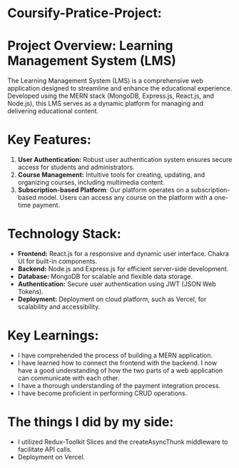 # Coursify-Pratice-Project:

# **Project Overview: Learning Management System (LMS)**

The Learning Management System (LMS) is a comprehensive web application designed to streamline and enhance the educational experience. Developed using the MERN stack (MongoDB, Express.js, React.js, and Node.js), this LMS serves as a dynamic platform for managing and delivering educational content.

# **Key Features:**

1. **User Authentication:** Robust user authentication system ensures secure access for students and administrators.
2. **Course Management:** Intuitive tools for creating, updating, and organizing courses, including multimedia content.
3. **Subscription-based Platform**: Our platform operates on a subscription-based model. Users can access any course on the platform with a one-time payment.

# **Technology Stack:**

- **Frontend:** React.js for a responsive and dynamic user interface. Chakra UI for built-in components.
- **Backend:** Node.js and Express.js for efficient server-side development.
- **Database:** MongoDB for scalable and flexible data storage.
- **Authentication:** Secure user authentication using JWT (JSON Web Tokens).
- **Deployment:** Deployment on cloud platform, such as Vercel, for scalability and accessibility.

# **Key Learnings:**

- I have comprehended the process of building a MERN application.
- I have learned how to connect the frontend with the backend. I now have a good understanding of how the two parts of a web application can communicate with each other.
- I have a thorough understanding of the payment integration process.
- I have become proficient in performing CRUD operations.

# The things I did by my side:

- I utilized Redux-Toolkit Slices and the createAsyncThunk middleware to facilitate API calls.
- Deployment on Vercel.
